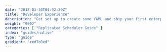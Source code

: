 ```yaml
---
date: "2018-01-30T04:02:20Z"
title: "Developer Experience"
description: "Get set up to create some YAML and ship your first enterprise release on the Replicated Native Scheduler"
weight: "9002"
categories: [ "Replicated Scheduler Guide" ]
index: "guides/native"
type: "guide"
gradient: "redToRed"
---
```


